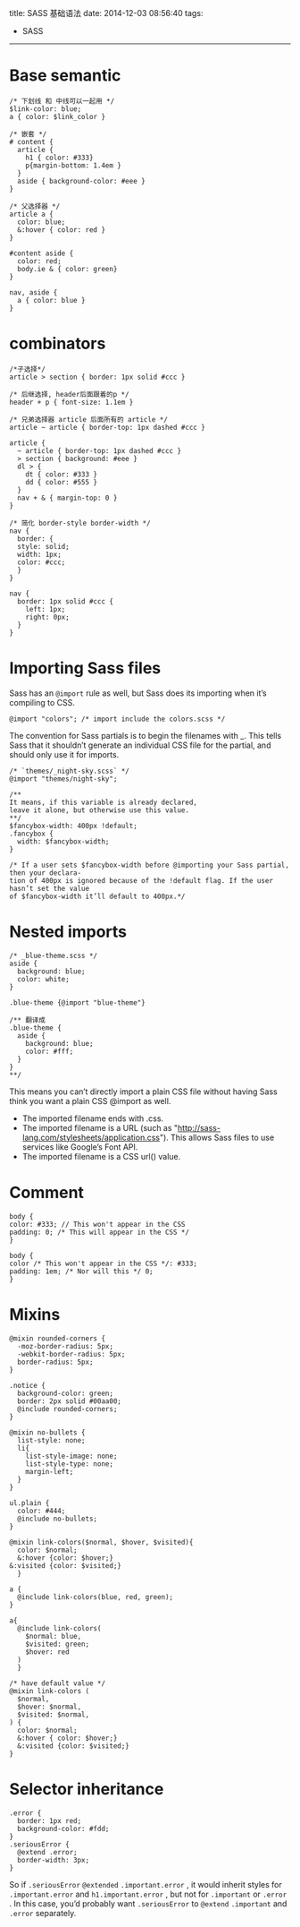 title: SASS 基础语法
date: 2014-12-03 08:56:40
tags:
- SASS
---

# Base semantic #

~~~~~~
/* 下划线 和 中线可以一起用 */
$link-color: blue;
a { color: $link_color }

/* 嵌套 */
# content {
  article {
    h1 { color: #333}
    p{margin-bottom: 1.4em }
  }
  aside { background-color: #eee }
}

/* 父选择器 */
article a {
  color: blue;
  &:hover { color: red }
}

#content aside {
  color: red;
  body.ie & { color: green}
}

nav, aside {
  a { color: blue }
}
~~~~~~

# combinators #

~~~~~~
/*子选择*/
article > section { border: 1px solid #ccc }

/* 后继选择, header后面跟着的p */
header + p { font-size: 1.1em }

/* 兄弟选择器 article 后面所有的 article */
article ~ article { border-top: 1px dashed #ccc }

article {
  ~ article { border-top: 1px dashed #ccc }
  > section { background: #eee }
  dl > {
    dt { color: #333 }
    dd { color: #555 }
  }
  nav + & { margin-top: 0 }
}

/* 简化 border-style border-width */
nav {
  border: {
  style: solid;
  width: 1px;
  color: #ccc;
  }
}

nav {
  border: 1px solid #ccc {
    left: 1px;
    right: 0px;
  }
}

~~~~~~


# Importing Sass files #

Sass has an `@import` rule as well, but Sass does its
importing when it’s compiling to CSS.
~~~~~~
@import "colors"; /* import include the colors.scss */
~~~~~~

The convention for Sass partials is to begin the filenames with _. This tells Sass that
it shouldn’t generate an individual CSS file for the partial, and should only use it for
imports.

~~~~~~
/* `themes/_night-sky.scss` */
@import "themes/night-sky";

/**
It means, if this variable is already declared,
leave it alone, but otherwise use this value.
**/
$fancybox-width: 400px !default;
.fancybox {
  width: $fancybox-width;
}

/* If a user sets $fancybox-width before @importing your Sass partial, then your declara-
tion of 400px is ignored because of the !default flag. If the user hasn’t set the value
of $fancybox-width it’ll default to 400px.*/

~~~~~~

# Nested imports #

~~~~~~
/* _blue-theme.scss */
aside {
  background: blue;
  color: white;
}

.blue-theme {@import "blue-theme"}

/** 翻译成
.blue-theme {
  aside {
    background: blue;
    color: #fff;
  }
}
**/
~~~~~~

This means you can’t directly import a plain CSS file without having Sass think you
want a plain CSS @import as well. 
* The imported filename ends with .css.
* The imported filename is a URL
(such as "http://sass-lang.com/stylesheets/application.css").
This allows Sass files to use services like Google’s Font API.
* The imported filename is a CSS url() value.

# Comment #
~~~~~~
body {
color: #333; // This won't appear in the CSS
padding: 0; /* This will appear in the CSS */
}

body {
color /* This won't appear in the CSS */: #333;
padding: 1em; /* Nor will this */ 0;
}

~~~~~~

# Mixins #
~~~~~~
@mixin rounded-corners {
  -moz-border-radius: 5px;
  -webkit-border-radius: 5px;
  border-radius: 5px;
}

.notice {
  background-color: green;
  border: 2px solid #00aa00;
  @include rounded-corners;
}

@mixin no-bullets {
  list-style: none;
  li{
    list-style-image: none;
    list-style-type: none;
    margin-left;
  }
}

ul.plain {
  color: #444;
  @include no-bullets;
}

@mixin link-colors($normal, $hover, $visited){
  color: $normal;
  &:hover {color: $hover;}
&:visited {color: $visited;}
  }

a {
  @include link-colors(blue, red, green);
}

a{
  @include link-colors(
    $normal: blue,
    $visited: green;
    $hover: red
  )
  }

/* have default value */
@mixin link-colors (
  $normal,
  $hover: $normal,
  $visited: $normal,
) {
  color: $normal;
  &:hover { color: $hover;}
  &:visited {color: $visited;}
}
~~~~~~


# Selector inheritance #

~~~~~~
.error {
  border: 1px red;
  background-color: #fdd;
}
.seriousError {
  @extend .error;
  border-width: 3px;
}

~~~~~~

So if `.seriousError` `@extended` `.important.error` ,
it would inherit styles for `.important.error` and `h1.important.error` ,
but not for `.important` or `.error` .
In this case, you’d probably want `.seriousError` to `@extend`
`.important` and `.error` separately.
